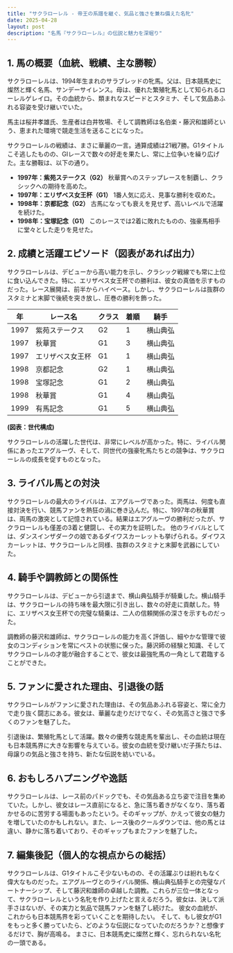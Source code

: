```yaml
---
title: "サクラローレル - 帝王の系譜を継ぐ、気品と強さを兼ね備えた名牝"
date: 2025-04-28
layout: post
description: "名馬『サクラローレル』の伝説と魅力を深堀り"
---
```


## 1. 馬の概要（血統、戦績、主な勝鞍）

サクラローレルは、1994年生まれのサラブレッドの牝馬。父は、日本競馬史に燦然と輝く名馬、サンデーサイレンス。母は、優れた繁殖牝馬として知られるローレルゲレイロ。その血統から、類まれなスピードとスタミナ、そして気品あふれる容姿を受け継いでいた。

馬主は桜井孝雄氏、生産者は白井牧場、そして調教師は名伯楽・藤沢和雄師という、恵まれた環境で競走生活を送ることになった。

サクラローレルの戦績は、まさに華麗の一言。通算成績は21戦7勝。G1タイトルこそ逃したものの、GIレースで数々の好走を果たし、常に上位争いを繰り広げた。主な勝鞍は、以下の通り。

* **1997年：紫苑ステークス（G2）**  秋華賞へのステップレースを制覇し、クラシックへの期待を高めた。
* **1997年：エリザベス女王杯（G1）**  1番人気に応え、見事な勝利を収めた。
* **1998年：京都記念（G2）**  古馬になっても衰えを見せず、高いレベルで活躍を続けた。
* **1998年：宝塚記念（G1）**  このレースでは2着に敗れたものの、強豪馬相手に堂々とした走りを見せた。


## 2. 成績と活躍エピソード（図表があれば出力）

サクラローレルは、デビューから高い能力を示し、クラシック戦線でも常に上位に食い込んできた。特に、エリザベス女王杯での勝利は、彼女の真価を示すものだった。レース展開は、前半からハイペース。しかし、サクラローレルは抜群のスタミナと末脚で後続を突き放し、圧巻の勝利を飾った。

| 年 | レース名             | クラス | 着順 | 騎手       |
|----|----------------------|-------|------|-------------|
| 1997 | 紫苑ステークス       | G2    | 1    | 横山典弘     |
| 1997 | 秋華賞             | G1    | 3    | 横山典弘     |
| 1997 | エリザベス女王杯     | G1    | 1    | 横山典弘     |
| 1998 | 京都記念           | G2    | 1    | 横山典弘     |
| 1998 | 宝塚記念           | G1    | 2    | 横山典弘     |
| 1998 | 秋華賞             | G1    | 4    | 横山典弘     |
| 1999 | 有馬記念           | G1    | 5    | 横山典弘     |


**(図表：世代構成)**

サクラローレルの活躍した世代は、非常にレベルが高かった。特に、ライバル関係にあったエアグルーヴ、そして、同世代の強豪牝馬たちとの競争は、サクラローレルの成長を促すものとなった。


## 3. ライバル馬との対決

サクラローレルの最大のライバルは、エアグルーヴであった。両馬は、何度も直接対決を行い、競馬ファンを熱狂の渦に巻き込んだ。特に、1997年の秋華賞は、両馬の激突として記憶されている。結果はエアグルーヴの勝利だったが、サクラローレルも僅差の3着と健闘し、その実力を証明した。  他のライバルとしては、ダンスインザダークの娘であるダイワスカーレットも挙げられる。ダイワスカーレットは、サクラローレルと同様、抜群のスタミナと末脚を武器にしていた。


## 4. 騎手や調教師との関係性

サクラローレルは、デビューから引退まで、横山典弘騎手が騎乗した。横山騎手は、サクラローレルの持ち味を最大限に引き出し、数々の好走に貢献した。特に、エリザベス女王杯での完璧な騎乗は、二人の信頼関係の深さを示すものだった。

調教師の藤沢和雄師は、サクラローレルの能力を高く評価し、細やかな管理で彼女のコンディションを常にベストの状態に保った。藤沢師の経験と知識、そしてサクラローレルの才能が融合することで、彼女は最強牝馬の一角として君臨することができた。


## 5. ファンに愛された理由、引退後の話

サクラローレルがファンに愛された理由は、その気品あふれる容姿と、常に全力で走り抜く闘志にある。彼女は、華麗な走りだけでなく、その気高さと強さで多くのファンを魅了した。

引退後は、繁殖牝馬として活躍。数々の優秀な競走馬を輩出し、その血統は現在も日本競馬界に大きな影響を与えている。彼女の血統を受け継いだ子孫たちは、母譲りの気品と強さを持ち、新たな伝説を紡いでいる。


## 6. おもしろハプニングや逸話

サクラローレルは、レース前のパドックでも、その気品ある立ち姿で注目を集めていた。しかし、彼女はレース直前になると、急に落ち着きがなくなり、落ち着かせるのに苦労する場面もあったという。そのギャップが、かえって彼女の魅力を増していたのかもしれない。また、レース後のクールダウンでは、他の馬とは違い、静かに落ち着いており、そのギャップもまたファンを魅了した。


## 7. 編集後記（個人的な視点からの総括）

サクラローレルは、G1タイトルこそ少ないものの、その活躍ぶりは紛れもなく偉大なものだった。エアグルーヴとのライバル関係、横山典弘騎手との完璧なパートナーシップ、そして藤沢和雄師の卓越した調教。これらが三位一体となって、サクラローレルという名牝を作り上げたと言えるだろう。彼女は、決して派手さはないが、その実力と気品で競馬ファンを魅了し続けた。  彼女の血統が、これからも日本競馬界を彩っていくことを期待したい。  そして、もし彼女がG1をもっと多く勝っていたら、どのような伝説になっていたのだろうか？と想像するだけで、胸が高鳴る。  まさに、日本競馬史に燦然と輝く、忘れられない名牝の一頭である。
